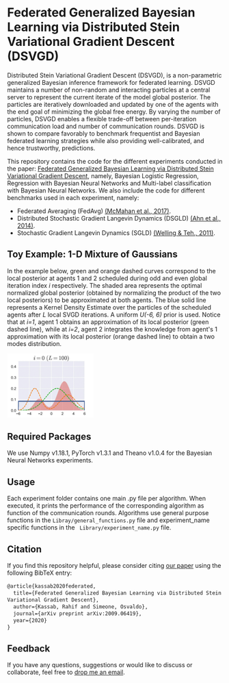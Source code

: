 # Federated Generalized Bayesian Learning via Distributed Stein Variational Gradient Descent (DSVGD)

Distributed Stein Variational Gradient Descent (DSVGD), is a non-parametric generalized Bayesian inference framework for federated learning. 
DSVGD maintains a number of non-random and interacting particles at a central server to represent the current iterate of the model global posterior. 
The particles are iteratively downloaded and updated by one of the agents with the end goal of minimizing the global free energy. 
By varying the number of particles, DSVGD enables a flexible trade-off between per-iteration communication load and number of communication rounds. 
DSVGD is shown to compare favorably to benchmark frequentist and Bayesian federated learning strategies while also providing well-calibrated, and hence trustworthy, predictions.


This repository contains the code for the different experiments conducted in the paper:
[Federated Generalized Bayesian Learning via Distributed Stein Variational Gradient Descent](https://arxiv.org/pdf/2009.06419.pdf), namely, Bayesian Logistic Regression, Regression
with Bayesian Neural Networks and Multi-label classification with Bayesian Neural Networks. We also include the code for different benchmarks used in each experiment, namely:
- Federated Averaging (FedAvg) [(McMahan et al., 2017)](http://proceedings.mlr.press/v54/mcmahan17a/mcmahan17a.pdf).
- Distributed Stochastic Gradient Langevin Dynamics (DSGLD) [(Ahn et al., 2014)](http://proceedings.mlr.press/v32/ahn14.pdf).
- Stochastic Gradient Langevin Dynamics (SGLD) [(Welling & Teh., 2011)](http://www.icml-2011.org/papers/398_icmlpaper.pdf).

## Toy Example: 1-D Mixture of Gaussians
In the example below, green and orange dashed curves correspond to the local posterior at agents 1 and 2 scheduled during odd and even global iteration index *i* respectively. 
The shaded area represents the optimal normalized 
global posterior (obtained by normalizing the product of the two local posteriors) to be approximated at both agents. The blue solid line represents a Kernel Density Estimate
over the particles of the scheduled agents after *L* local SVGD iterations. A uniform *U(-6, 6)* prior is used. Notice that at *i=1*, agent 1 obtains an approximation of its 
local posterior (green dashed line), while at *i=2*, agent 2 integrates the knowledge from agent's 1 approximation with its local posterior (orange dashed line) to obtain a two modes distribution.

<img src="data/1Dtoygaussian.gif" width="40%">

## Required Packages
We use Numpy v1.18.1, PyTorch v1.3.1 and Theano v1.0.4 for the Bayesian Neural Networks experiments.

## Usage
Each experiment folder contains one main .py file per algorithm. When executed, it prints the performance of the corresponding algorithm as function of the communication rounds. 
Algorithms use general purpose functions in the ```Libray/general_functions.py``` file and experiment_name specific functions in the ``` Library/experiment_name.py``` file.

## Citation
If you find this repository helpful, please consider citing [our paper](https://arxiv.org/pdf/2009.06419.pdf) using the following BibTeX entry:
```
@article{kassab2020federated,
  title={Federated Generalized Bayesian Learning via Distributed Stein Variational Gradient Descent},
  author={Kassab, Rahif and Simeone, Osvaldo},
  journal={arXiv preprint arXiv:2009.06419},
  year={2020}
}
```

## Feedback
If you have any questions, suggestions or would like to discuss or collaborate, feel free to [drop me an email](rahif.kassab@kcl.ac.uk).
